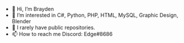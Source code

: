 - 👋 Hi, I’m Brayden
- 👀 I’m interested in C#, Python, PHP, HTML, MySQL, Graphic Design, Blender
- 🌱 I rarely have public repositories.
- 📫 How to reach me Discord: Edge#8686
